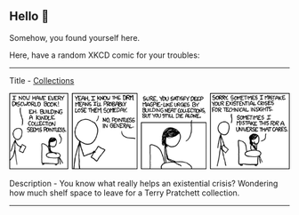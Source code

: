 ## Hello 👀

Somehow, you found yourself here.

Here, have a random XKCD comic for your troubles:

-----------------------------------

Title - [Collections](https://xkcd.com/625)

![Collections](./random_comic.png)

Description - You know what really helps an existential crisis? Wondering how much shelf space to leave for a Terry Pratchett collection.

-----------------------------------